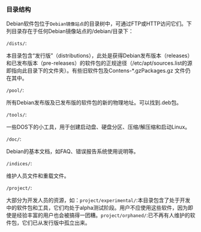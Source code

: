 ### 目录结构

Debian软件包位于`Debian镜像站点`的目录树中，可通过FTP或HTTP访问它们。下列目录存在于任何Debian镜像站点的/debian/目录下：

`/dists/`:

本目录包含“发行版”（distributions），此处是获得Debian发布版本（releases）和已发布版本（pre-releases）的软件包的正规途径（/etc/apt/sources.list的源即指向此目录下的文件夹）。有些旧软件包及Contens-*.gzPackages.gz 文件仍在其中。

`/pool/`:

所有Debian发布版及已发布版的软件包的新的物理地址。可以找到.deb包。

`/tools/`:

一些DOS下的小工具，用于创建启动盘、硬盘分区、压缩/解压缩和启动Linux。

`/doc/`:

Debian的基本文档，如FAQ、错误报告系统使用说明等。

`/indices/`:

维护人员文件和重载文件。

`/project/`:

大部分为开发人员的资源，如：`project/experimental/`:本目录包含了处于开发中的软件包和工具，它们均处于alpha测试阶段。用户不应使用这些软件，因为即使是经验丰富的用户也会被搞得一团糟。`project/orphaned/`:已不再有人维护的软件包，它们已从发行版中孤立出来。